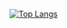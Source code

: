 [![Top Langs](https://github-readme-stats.vercel.app/api/top-langs/?username={Tsujimoto}
)](https://github.com/anuraghazra/github-readme-stats)


